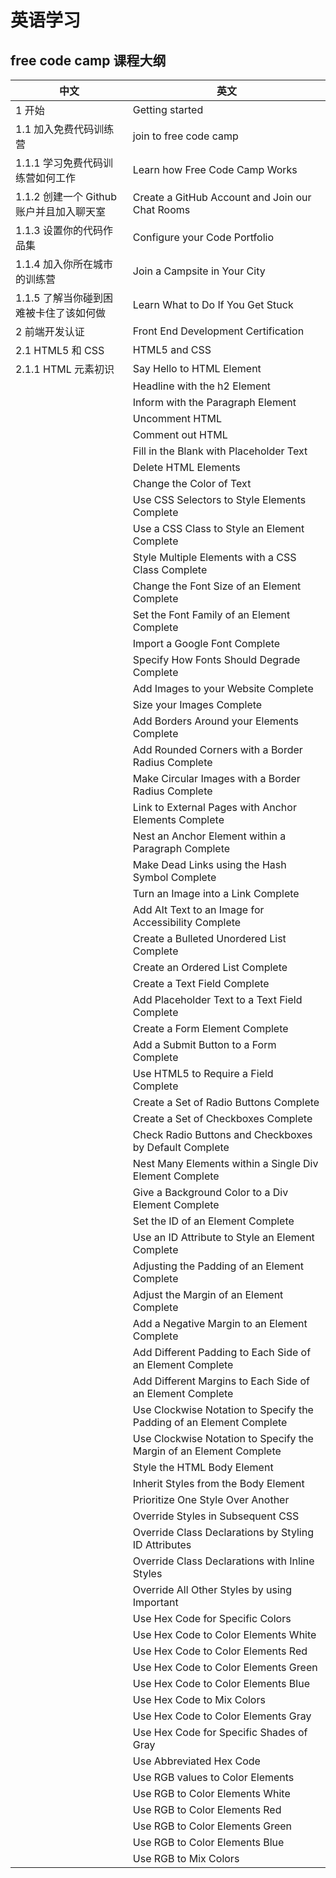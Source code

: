 # 英语学习

## free code camp 课程大纲

| 中文    | 英文    |
| --- | --- |
| 1 开始    | Getting started |
| 1.1 加入免费代码训练营 | join to free code camp |
| 1.1.1 学习免费代码训练营如何工作 | Learn how Free Code Camp Works |
| 1.1.2 创建一个 Github 账户并且加入聊天室  | Create a GitHub Account and Join our Chat Rooms |
| 1.1.3 设置你的代码作品集 | Configure your Code Portfolio |
| 1.1.4 加入你所在城市的训练营 |  Join a Campsite in Your City  |
| 1.1.5 了解当你碰到困难被卡住了该如何做 | Learn What to Do If You Get Stuck |
| 2 前端开发认证 | Front End Development Certification |
| 2.1 HTML5 和 CSS | HTML5 and CSS |
| 2.1.1 HTML 元素初识 | Say Hello to HTML Element |
|  | Headline with the h2 Element |
|  | Inform with the Paragraph Element |
|  | Uncomment HTML |
|  | Comment out HTML |
|  | Fill in the Blank with Placeholder Text |
|  | Delete HTML Elements |
|  | Change the Color of Text |
|  | Use CSS Selectors to Style Elements Complete |
|  | Use a CSS Class to Style an Element Complete |
|  | Style Multiple Elements with a CSS Class Complete |
|  | Change the Font Size of an Element Complete |
|  | Set the Font Family of an Element Complete |
|  | Import a Google Font Complete |
|  | Specify How Fonts Should Degrade Complete |
|  | Add Images to your Website Complete |
|  | Size your Images Complete |
|  | Add Borders Around your Elements Complete |
|  | Add Rounded Corners with a Border Radius Complete |
|  | Make Circular Images with a Border Radius Complete |
|  | Link to External Pages with Anchor Elements Complete |
|  | Nest an Anchor Element within a Paragraph Complete |
|  | Make Dead Links using the Hash Symbol Complete |
|  | Turn an Image into a Link Complete |
|  | Add Alt Text to an Image for Accessibility Complete |
|  | Create a Bulleted Unordered List Complete |
|  | Create an Ordered List Complete |
|  | Create a Text Field Complete |
|  | Add Placeholder Text to a Text Field Complete |
|  | Create a Form Element Complete |
|  | Add a Submit Button to a Form Complete |
|  | Use HTML5 to Require a Field Complete |
|  | Create a Set of Radio Buttons Complete |
|  | Create a Set of Checkboxes Complete |
|  | Check Radio Buttons and Checkboxes by Default Complete |
|  | Nest Many Elements within a Single Div Element Complete |
|  | Give a Background Color to a Div Element Complete |
|  | Set the ID of an Element Complete |
|  | Use an ID Attribute to Style an Element Complete |
|  | Adjusting the Padding of an Element Complete |
|  | Adjust the Margin of an Element Complete |
|  | Add a Negative Margin to an Element Complete |
|  | Add Different Padding to Each Side of an Element Complete |
|  | Add Different Margins to Each Side of an Element Complete |
|  | Use Clockwise Notation to Specify the Padding of an Element Complete |
|  | Use Clockwise Notation to Specify the Margin of an Element Complete |
|  | Style the HTML Body Element |
|  | Inherit Styles from the Body Element |
|  | Prioritize One Style Over Another |
|  | Override Styles in Subsequent CSS |
|  | Override Class Declarations by Styling ID Attributes |
|  | Override Class Declarations with Inline Styles |
|  | Override All Other Styles by using Important |
|  | Use Hex Code for Specific Colors |
|  | Use Hex Code to Color Elements White |
|  | Use Hex Code to Color Elements Red |
|  | Use Hex Code to Color Elements Green |
|  | Use Hex Code to Color Elements Blue |
|  | Use Hex Code to Mix Colors |
|  | Use Hex Code to Color Elements Gray |
|  | Use Hex Code for Specific Shades of Gray |
|  | Use Abbreviated Hex Code |
|  | Use RGB values to Color Elements |
|  | Use RGB to Color Elements White |
|  | Use RGB to Color Elements Red |
|  | Use RGB to Color Elements Green |
|  | Use RGB to Color Elements Blue |
|  | Use RGB to Mix Colors |





